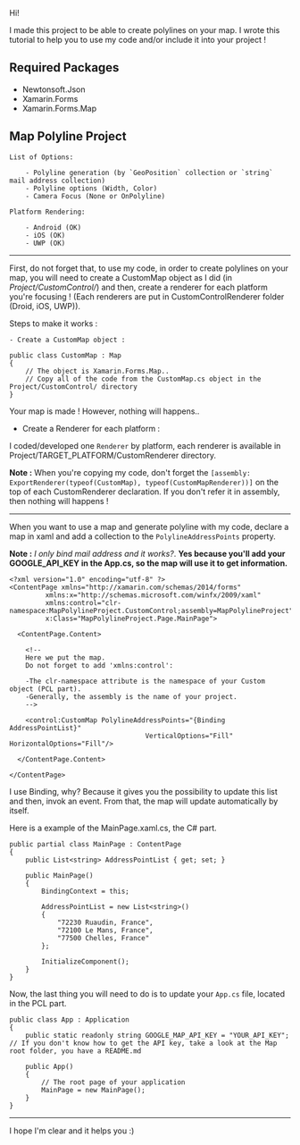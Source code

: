 Hi!

I made this project to be able to create polylines on your map. I wrote this tutorial to help you to use my code and/or include it into your project !

## Required Packages

- Newtonsoft.Json
- Xamarin.Forms
- Xamarin.Forms.Map

## Map Polyline Project

    List of Options:

        - Polyline generation (by `GeoPosition` collection or `string` mail address collection)
        - Polyline options (Width, Color)
        - Camera Focus (None or OnPolyline)

    Platform Rendering:

        - Android (OK)
        - iOS (OK)
        - UWP (OK)

----

First, do not  forget that, to use my code, in order to create polylines on your map, you will need to create a CustomMap object as I did (in *Project/CustomControl/*) and then, create a renderer for each platform you're focusing ! (Each renderers are put in CustomControlRenderer folder (Droid, iOS, UWP)).

Steps to make it works :

    - Create a CustomMap object :

    public class CustomMap : Map
    {
        // The object is Xamarin.Forms.Map..
        // Copy all of the code from the CustomMap.cs object in the Project/CustomControl/ directory
    }
    
Your map is made ! However, nothing will happens..

   - Create a Renderer for each platform :

I coded/developed one `Renderer` by platform, each renderer is available in Project/TARGET_PLATFORM/CustomRenderer directory.

**Note :** When you're copying my code, don't forget the `[assembly: ExportRenderer(typeof(CustomMap), typeof(CustomMapRenderer))]` on the top of each CustomRenderer declaration. If you don't refer it in assembly, then nothing will happens !

----

When you want to use a map and generate polyline with my code, declare a map in xaml and add a collection to the `PolylineAddressPoints` property.

**Note :** *I only bind mail address and it works?*. **Yes because you'll add your GOOGLE_API_KEY in the App.cs, so the map will use it to get information.**

    <?xml version="1.0" encoding="utf-8" ?>
    <ContentPage xmlns="http://xamarin.com/schemas/2014/forms"
             xmlns:x="http://schemas.microsoft.com/winfx/2009/xaml"
             xmlns:control="clr-namespace:MapPolylineProject.CustomControl;assembly=MapPolylineProject"
             x:Class="MapPolylineProject.Page.MainPage">
    
      <ContentPage.Content>
    
        <!-- 
        Here we put the map. 
        Do not forget to add 'xmlns:control':
    
        -The clr-namespace attribute is the namespace of your Custom object (PCL part).
        -Generally, the assembly is the name of your project.
        -->

        <control:CustomMap PolylineAddressPoints="{Binding AddressPointList}"
                                      VerticalOptions="Fill" HorizontalOptions="Fill"/>
    
      </ContentPage.Content>

    </ContentPage>

I use Binding, why? Because it gives you the possibility to update this list and then, invok an event. From that, the map will update automatically by itself.

Here is a example of the MainPage.xaml.cs, the C# part.

    public partial class MainPage : ContentPage
    {
        public List<string> AddressPointList { get; set; }

        public MainPage()
        {
            BindingContext = this;

            AddressPointList = new List<string>()
            {
                "72230 Ruaudin, France",
                "72100 Le Mans, France",
                "77500 Chelles, France"
            };

            InitializeComponent();
        }
    }

Now, the last thing you will need to do is to update your `App.cs` file, located in the PCL part.

    public class App : Application
    {
        public static readonly string GOOGLE_MAP_API_KEY = "YOUR_API_KEY"; // If you don't know how to get the API key, take a look at the Map root folder, you have a README.md

        public App()
        {
            // The root page of your application
            MainPage = new MainPage();
        }
    }

------

I hope I'm clear and it helps you :)